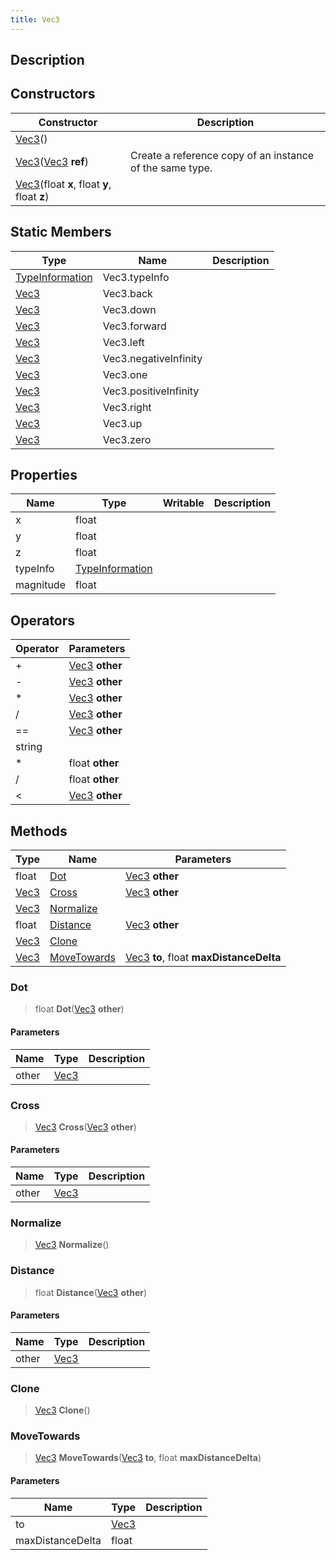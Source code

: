 ```yaml
---
title: Vec3
---
```

## Description

## Constructors

| Constructor                                                                  | Description                                              |
| ---------------------------------------------------------------------------- | -------------------------------------------------------- |
| [Vec3](/vext/ref/shared/class/vec3)()                                          |                                                          |
| [Vec3](/vext/ref/shared/class/vec3)([Vec3](/vext/ref/shared/class/vec3) **ref**) | Create a reference copy of an instance of the same type. |
| [Vec3](/vext/ref/shared/class/vec3)(float **x**, float **y**, float **z**)     |                                                          |

## Static Members

| Type                                                    | Name                  | Description |
| ------------------------------------------------------- | --------------------- | ----------- |
| [TypeInformation](/vext/ref/shared/class/typeinformation) | Vec3.typeInfo         |             |
| [Vec3](/vext/ref/shared/class/vec3)                       | Vec3.back             |             |
| [Vec3](/vext/ref/shared/class/vec3)                       | Vec3.down             |             |
| [Vec3](/vext/ref/shared/class/vec3)                       | Vec3.forward          |             |
| [Vec3](/vext/ref/shared/class/vec3)                       | Vec3.left             |             |
| [Vec3](/vext/ref/shared/class/vec3)                       | Vec3.negativeInfinity |             |
| [Vec3](/vext/ref/shared/class/vec3)                       | Vec3.one              |             |
| [Vec3](/vext/ref/shared/class/vec3)                       | Vec3.positiveInfinity |             |
| [Vec3](/vext/ref/shared/class/vec3)                       | Vec3.right            |             |
| [Vec3](/vext/ref/shared/class/vec3)                       | Vec3.up               |             |
| [Vec3](/vext/ref/shared/class/vec3)                       | Vec3.zero             |             |

## Properties

| Name      | Type                                                    | Writable | Description |
| --------- | ------------------------------------------------------- | -------- | ----------- |
| x         | float                                                   |          |             |
| y         | float                                                   |          |             |
| z         | float                                                   |          |             |
| typeInfo  | [TypeInformation](/vext/ref/shared/class/typeinformation) |          |             |
| magnitude | float                                                   |          |             |

## Operators

| Operator | Parameters                                  |
| -------- | ------------------------------------------- |
| \+       | [Vec3](/vext/ref/shared/class/vec3) **other** |
| \-       | [Vec3](/vext/ref/shared/class/vec3) **other** |
| \*       | [Vec3](/vext/ref/shared/class/vec3) **other** |
| /        | [Vec3](/vext/ref/shared/class/vec3) **other** |
| \==      | [Vec3](/vext/ref/shared/class/vec3) **other** |
| string   |                                             |
| \*       | float **other**                             |
| /        | float **other**                             |
| \<       | [Vec3](/vext/ref/shared/class/vec3) **other** |

## Methods

| Type                              | Name                        | Parameters                                                           |
| --------------------------------- | --------------------------- | -------------------------------------------------------------------- |
| float                             | [Dot](#dot)                 | [Vec3](/vext/ref/shared/class/vec3) **other**                          |
| [Vec3](/vext/ref/shared/class/vec3) | [Cross](#cross)             | [Vec3](/vext/ref/shared/class/vec3) **other**                          |
| [Vec3](/vext/ref/shared/class/vec3) | [Normalize](#normalize)     |                                                                      |
| float                             | [Distance](#distance)       | [Vec3](/vext/ref/shared/class/vec3) **other**                          |
| [Vec3](/vext/ref/shared/class/vec3) | [Clone](#clone)             |                                                                      |
| [Vec3](/vext/ref/shared/class/vec3) | [MoveTowards](#movetowards) | [Vec3](/vext/ref/shared/class/vec3) **to**, float **maxDistanceDelta** |

### Dot

> float **Dot**([Vec3](/vext/ref/shared/class/vec3) **other**)

#### Parameters

| Name  | Type                              | Description |
| ----- | --------------------------------- | ----------- |
| other | [Vec3](/vext/ref/shared/class/vec3) |             |

### Cross

> [Vec3](/vext/ref/shared/class/vec3) **Cross**([Vec3](/vext/ref/shared/class/vec3) **other**)

#### Parameters

| Name  | Type                              | Description |
| ----- | --------------------------------- | ----------- |
| other | [Vec3](/vext/ref/shared/class/vec3) |             |

### Normalize

> [Vec3](/vext/ref/shared/class/vec3) **Normalize**()

### Distance

> float **Distance**([Vec3](/vext/ref/shared/class/vec3) **other**)

#### Parameters

| Name  | Type                              | Description |
| ----- | --------------------------------- | ----------- |
| other | [Vec3](/vext/ref/shared/class/vec3) |             |

### Clone

> [Vec3](/vext/ref/shared/class/vec3) **Clone**()

### MoveTowards

> [Vec3](/vext/ref/shared/class/vec3) **MoveTowards**([Vec3](/vext/ref/shared/class/vec3) **to**, float **maxDistanceDelta**)

#### Parameters

| Name             | Type                              | Description |
| ---------------- | --------------------------------- | ----------- |
| to               | [Vec3](/vext/ref/shared/class/vec3) |             |
| maxDistanceDelta | float                             |             |
